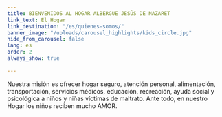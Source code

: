 ```yaml
---
title: BIENVENIDOS AL HOGAR ALBERGUE JESÚS DE NAZARET
link_text: El Hogar
link_destination: "/es/quienes-somos/"
banner_image: "/uploads/carousel_highlights/kids_circle.jpg"
hide_from_carousel: false
lang: es
order: 2
always_show: true

---
```

Nuestra misión es ofrecer hogar seguro, atención personal, alimentación, transportación, servicios médicos, educación, recreación, ayuda social y psicológica a niños y niñas víctimas de maltrato. Ante todo, en nuestro Hogar los niños reciben mucho AMOR.